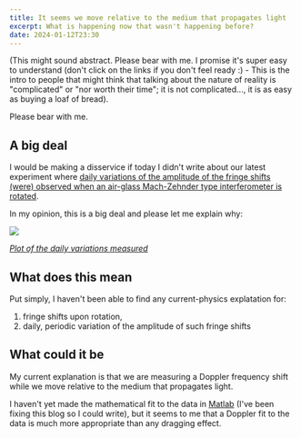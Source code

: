 ```yaml
---
title: It seems we move relative to the medium that propagates light
excerpt: What is happening now that wasn't happening before?
date: 2024-01-12T23:30
---
```

(This might sound abstract. Please bear with me. I promise it's super easy to understand (don't click on the links if you don't feel ready :) - This is the intro to people that might think that talking about the nature of reality is "complicated" or "nor worth their time"; it is not complicated..., it is as easy as buying a loaf of bread).

Please bear with me.

## A big deal
I would be making a disservice if today I didn't write about our latest experiment where [daily variations of the amplitude of the fringe shifts (were) observed when an air-glass Mach-Zehnder type interferometer is rotated](https://www.researchgate.net/publication/369529273_Daily_variations_of_the_amplitude_of_the_fringe_shifts_observed_when_an_air-glass_Mach-Zehnder_type_interferometer_is_rotated).

In my opinion, this is a big deal and please let me explain why:

![](https://siran.github.io/assets/writing/daily-variations.png)

*[Plot of the daily variations measured](https://siran.github.io/assets/writing/daily-variations.png)*

## What does this mean
Put simply, I haven't been able to find any current-physics explatation for:

1. fringe shifts upon rotation,
2. daily, periodic variation of the amplitude of such fringe shifts

## What could it be
My current explanation is that we are measuring a Doppler frequency shift while we move relative to the medium that propagates light.

I haven't yet made the mathematical fit to the data in [Matlab](https://matlab.mathworks.com/) (I've been fixing this blog so I could write), but it seems to me that a Doppler fit to the data is much more appropriate than any dragging effect.

